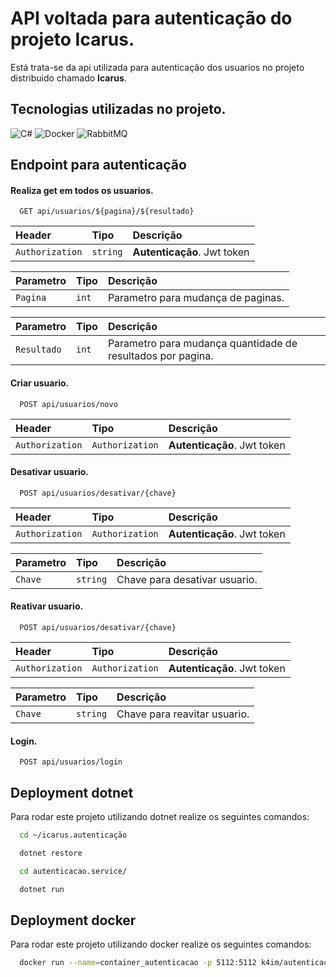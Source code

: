 # API voltada para autenticação do projeto Icarus.
Está trata-se da api utilizada para autenticação dos usuarios no projeto distribuido chamado **Icarus**.



## Tecnologias utilizadas no projeto.
![C#](https://img.shields.io/badge/c%23-%23239120.svg?style=for-the-badge&logo=c-sharp&logoColor=white) ![Docker](https://img.shields.io/badge/docker-%230db7ed.svg?style=for-the-badge&logo=docker&logoColor=white) ![RabbitMQ](https://img.shields.io/badge/Rabbitmq-FF6600?style=for-the-badge&logo=rabbitmq&logoColor=white)



## Endpoint para autenticação

#### Realiza get em todos os usuarios.

```http
  GET api/usuarios/${pagina}/${resultado}
```

| Header | Tipo     | Descrição                |
| :-------- | :------- | :------------------------- |
| `Authorization` | `string` | **Autenticação**. Jwt token |

| Parametro | Tipo     | Descrição                |
| :-------- | :------- | :------------------------- |
| `Pagina` | `int` | Parametro para mudança de paginas. |

| Parametro | Tipo     | Descrição                |
| :-------- | :------- | :------------------------- |
| `Resultado` | `int` | Parametro para mudança quantidade de resultados por pagina. |


#### Criar usuario.

```http
  POST api/usuarios/novo
```

| Header | Tipo     | Descrição                         |
| :-------- | :------- | :-------------------------------- |
| `Authorization`      | `Authorization` |**Autenticação**. Jwt token |




#### Desativar usuario.

```http
  POST api/usuarios/desativar/{chave}
```

| Header | Tipo     | Descrição                         |
| :-------- | :------- | :-------------------------------- |
| `Authorization`      | `Authorization` |**Autenticação**. Jwt token |

| Parametro | Tipo     | Descrição                |
| :-------- | :------- | :------------------------- |
| `Chave` | `string` | Chave para desativar usuario. |


#### Reativar usuario.

```http
  POST api/usuarios/desativar/{chave}
```

| Header | Tipo     | Descrição                         |
| :-------- | :------- | :-------------------------------- |
| `Authorization`      | `Authorization` |**Autenticação**. Jwt token |

| Parametro | Tipo     | Descrição                |
| :-------- | :------- | :------------------------- |
| `Chave` | `string` | Chave para reavitar usuario. |

#### Login.

```http
  POST api/usuarios/login
```

## Deployment dotnet

Para rodar este projeto utilizando dotnet realize os seguintes comandos:

```bash
  cd ~/icarus.autenticação
```

```bash
  dotnet restore
```

```bash
  cd autenticacao.service/
```

```bash
  dotnet run
```


## Deployment docker

Para rodar este projeto utilizando docker realize os seguintes comandos:

```bash
  docker run --name=container_autenticacao -p 5112:5112 k4im/autenticacao:v0.1
```
